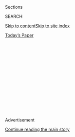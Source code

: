 <div id="app">

<div>

<div>

<div>

<div class="NYTAppHideMasthead css-1q2w90k e1suatyy0">

<div class="section css-ui9rw0 e1suatyy2">

<div class="css-eph4ug er09x8g0">

<div class="css-6n7j50">

</div>

<span class="css-1dv1kvn">Sections</span>

<div class="css-10488qs">

<span class="css-1dv1kvn">SEARCH</span>

</div>

[Skip to content](#site-content)[Skip to site index](#site-index)

</div>

<div class="css-10698na e1huz5gh0">

</div>

</div>

<div id="masthead-bar-one" class="section hasLinks css-15hmgas e1csuq9d3">

<div class="css-uqyvli e1csuq9d0">

</div>

<div class="css-1uqjmks e1csuq9d1">

</div>

<div class="css-9e9ivx">

[](https://myaccount.nytimes.com/auth/login?response_type=cookie&client_id=vi)

</div>

<div class="css-1bvtpon e1csuq9d2">

[Today’s Paper](https://www.nytimes.com/section/todayspaper)

</div>

</div>

</div>

</div>

<div data-aria-hidden="false">

<div id="site-content" role="main">

<div>

<div class="css-1aor85t" style="opacity:0.000000001;z-index:-1;visibility:hidden">

<div class="css-1hqnpie">

<div class="css-epjblv">

<span class="css-17xtcya">[Opinion](/section/opinion)</span><span class="css-x15j1o">|</span><span class="css-fwqvlz">I
Performed at the Super Bowl. You Might Have Missed Me.</span>

</div>

<div class="css-k008qs">

<div class="css-1iwv8en">

<span class="css-18z7m18"></span>

<div>

</div>

</div>

<span class="css-1n6z4y">https://nyti.ms/2ufpwdQ</span>

<div class="css-1705lsu">

<div class="css-4xjgmj">

<div class="css-4skfbu" role="toolbar" data-aria-label="Social Media Share buttons, Save button, and Comments Panel with current comment count" data-testid="share-tools">

  - 
  - 
  - 
  - 
    
    <div class="css-6n7j50">
    
    </div>

  - 
  - 

</div>

</div>

</div>

</div>

</div>

</div>

<div id="NYT_TOP_BANNER_REGION" class="css-13pd83m">

</div>

<div id="top-wrapper" class="css-1sy8kpn">

<div id="top-slug" class="css-l9onyx">

Advertisement

</div>

[Continue reading the main story](#after-top)

<div class="ad top-wrapper" style="text-align:center;height:100%;display:block;min-height:250px">

<div id="top" class="place-ad" data-position="top" data-size-key="top">

</div>

</div>

<div id="after-top">

</div>

</div>

<div>

<div class="css-v5btjw etb61u70">

<div class="css-v05ibm etb61u71">

[Opinion](/section/opinion)

</div>

</div>

<div id="sponsor-wrapper" class="css-1hyfx7x">

<div id="sponsor-slug" class="css-19vbshk">

Supported by

</div>

[Continue reading the main story](#after-sponsor)

<div id="sponsor" class="ad sponsor-wrapper" style="text-align:center;height:100%;display:block">

</div>

<div id="after-sponsor">

</div>

</div>

<div class="css-186x18t">

disability

</div>

<div class="css-1vkm6nb ehdk2mb0">

# I Performed at the Super Bowl. You Might Have Missed Me.

</div>

It was an act of both patriotism and protest. And it brought both joy
and frustration.

<div class="css-18e8msd">

<div class="css-vp77d3 epjyd6m0">

<div class="css-1baulvz">

By <span class="css-1baulvz last-byline" itemprop="name">Christine Sun
Kim</span>

<div class="css-8atqhb">

Ms. Kim is an artist and performer.

</div>

</div>

</div>

  - Feb. 3, 2020

  - 
    
    <div class="css-4xjgmj">
    
    <div class="css-d8bdto" role="toolbar" data-aria-label="Social Media Share buttons, Save button, and Comments Panel with current comment count" data-testid="share-tools">
    
      - 
      - 
      - 
      - 
        
        <div class="css-6n7j50">
        
        </div>
    
      - 
      - 
    
    </div>
    
    </div>

</div>

<div class="css-79elbk" data-testid="photoviewer-wrapper">

<div class="css-z3e15g" data-testid="photoviewer-wrapper-hidden">

</div>

<div class="css-1a48zt4 ehw59r15" data-testid="photoviewer-children">

![<span class="css-16f3y1r e13ogyst0" data-aria-hidden="true">Christine
Sun Kim performing the national anthem in American Sign Language at the
Super Bowl on
Sunday.</span><span class="css-cnj6d5 e1z0qqy90" itemprop="copyrightHolder"><span class="css-1ly73wi e1tej78p0">Credit...</span><span><span>A
J Mast for The New York
Times</span></span></span>](https://static01.nyt.com/images/2020/02/03/opinion/03disNew/merlin_168292356_19b99c76-742e-4fe4-9150-d3029a7deba6-articleLarge.jpg?quality=75&auto=webp&disable=upscale)

</div>

</div>

</div>

<div class="section meteredContent css-1r7ky0e" name="articleBody" itemprop="articleBody">

<div class="css-1fanzo5 StoryBodyCompanionColumn">

<div class="css-53u6y8">

As a child of immigrants, a grandchild of refugees, a
[Deaf](https://www.nad.org/resources/american-sign-language/community-and-culture-frequently-asked-questions/)
woman of color, an artist and a mother, I was proud to perform the
national anthem and “America the Beautiful” in American Sign Language at
the opening of the Super Bowl on Sunday. I accepted the invitation to
represent the National Association of the Deaf in partnership with the
National Football League because I wanted to express my patriotism and
honor the country that I am proud to be from — a country that, at its
core, believes in equal rights for all citizens, including those with
disabilities. So while Yolanda Adams and Demi Lovato sang on the 50-yard
line at Hard Rock Stadium in Miami, I signed along on the 40.

Unfortunately, while the performance was broadcast in real time on the
jumbo screens in the stadium, those watching on their televisions,
computers and phones got a seriously truncated version.

While Fox Sports announced the signed performance of the two songs on
Twitter, it did not actually show it. On the television broadcast, I was
visible for only a few seconds. On what was supposed to be a “bonus
feed” dedicated to my full performance on the Fox Sports website, [the
cameras cut
away](https://twitter.com/mhairiforrest/status/1224168857973092354?s=21)
to show close-ups of the players roughly midway through each song.

</div>

</div>

<div class="css-1fanzo5 StoryBodyCompanionColumn">

<div class="css-53u6y8">

Why have a sign language performance that is not accessible to anyone
who would like to see it? It’s 2020: We’ve had the technology to do so
for decades. And people noticed. The deaf actress Marlee Matlin, who has
signed the anthem at three Super Bowls (in 1993, 2007 and 2016),
tweeted:

</div>

</div>

<div class="css-nj25e3">

> To ALL networks: next time at
> [\#SuperBowl](https://twitter.com/hashtag/SuperBowl?src=hash&ref_src=twsrc%5Etfw)
> when the signer like
> [@chrisunkim](https://twitter.com/chrisunkim?ref_src=twsrc%5Etfw) is
> performing
> [\#NationalAnthem](https://twitter.com/hashtag/NationalAnthem?src=hash&ref_src=twsrc%5Etfw)
> & America the Beautiful they should be on the broadcast the WHOLE
> time, not a few seconds. SHOW the beauty of ASL either in a bubble,
> split screen or next to singer It’s time\!
> [pic.twitter.com/C9gKykgZAI](https://t.co/C9gKykgZAI)
> 
> — Marlee Matlin (@MarleeMatlin)
> [February 3, 2020](https://twitter.com/MarleeMatlin/status/1224153599506186240?ref_src=twsrc%5Etfw)

</div>

<div class="css-1fanzo5 StoryBodyCompanionColumn">

<div class="css-53u6y8">

To be honest, it was a huge disappointment — a missed opportunity in the
struggle for media inclusiveness on a large scale. Though thrilled and
excited to be on the field serving the deaf community, I was angry and
exasperated.

Still, my pride in being chosen for this performance was genuine.
Because of the passage of the Americans with Disabilities Act in 1990, I
have been afforded the rights and access that have allowed me to live a
life on par with my fellow citizens. I am able to watch TV with
captions, make phone calls through an online video platform, and have
interpreters provided for my education, among many other privileges. I
have traveled to many countries and witnessed firsthand the lack of
equality for deaf people all over the world, making me appreciate being
an American even more. I realize that being a citizen of this country is
not something to be taken for granted.

It is a little-known fact that the N.F.L. has been providing some access
to deaf people for more than three decades. Recently, that has extended
to game-day commercials. In 2008, Alexis Kashar, a deaf civil rights
attorney, raised the issue of Super Bowl commercials not being fully
captioned with the N.F.L. Ms. Kashar, who at that time was the chair of
the National Association of the Deaf’s civil rights committee, brought
in her colleague Howard A. Rosenblum, the organization’s chief
executive, to petition for more accessibility. The N.F.L. subsequently
encouraged advertisers to address the issue, even though they were not
required by law to add captions. Within a few years almost all Super
Bowl commercials were captioned. The N.A.D. continues to ensure the
commercials are captioned to this day.

</div>

</div>

<div class="css-79elbk" data-testid="photoviewer-wrapper">

<div class="css-z3e15g" data-testid="photoviewer-wrapper-hidden">

</div>

<div class="css-1a48zt4 ehw59r15" data-testid="photoviewer-children">

![<span class="css-16f3y1r e13ogyst0" data-aria-hidden="true">Demi
Lovato, top, and Christine Sun Kim performing at the Super Bowl in Miami
Gardens,
Fla.</span><span class="css-cnj6d5 e1z0qqy90" itemprop="copyrightHolder"><span class="css-1ly73wi e1tej78p0">Credit...</span><span>Scott
McIntyre for The New York
Times</span></span>](https://static01.nyt.com/images/2020/02/03/opinion/03kimWeb/merlin_168291918_239accfa-ee46-441d-9cde-ce1c0b7394c8-articleLarge.jpg?quality=75&auto=webp&disable=upscale)

</div>

</div>

<div class="css-1fanzo5 StoryBodyCompanionColumn">

<div class="css-53u6y8">

Even so, I accepted the invitation with some hesitation. Being deaf in
America has always been political, and I needed to process some internal
conflict before accepting. I knew that some musical artists had refused
opportunities to perform at the game last year in support of Colin
Kaepernick. I wondered whether I should do the same.

</div>

</div>

<div class="css-1fanzo5 StoryBodyCompanionColumn">

<div class="css-53u6y8">

I thought of the deaf people who had been mistreated or killed by
police. I thought about Robert Kim, a deaf man who was beaten and
tasered in 2012 by a police officer in a St. Louis suburb; and Daniel
Kevin Harris, who was shot and killed in 2016 by a North Carolina state
trooper; and two Oklahoma men, Pearl Pearson, who was badly beaten by
police officers in 2014, and Magdiel Sanchez, who was shot and killed by
police in front of his home in Oklahoma City in 2017.

These incidents are part of a pattern, as Amiel Fields-Meyer noted in
[a 2017 article for The
Atlantic](https://www.theatlantic.com/politics/archive/2017/09/the-steadily-problematic-interactions-between-deaf-americans-and-police/541083/).
While the Americans with Disabilities Act requires the government to
provide “effective communication” and “reasonable accommodation,”
Fields-Meyer wrote, “When it comes to the deaf community, officers’ gaps
in cultural competency have led to strain and miscommunication — and, at
times, the use of deadly force.”

Of course, deaf people face many other obstacles and injustices: limited
access to mental health service, health care and sign language itself,
inadequate online accessibility, lack of employment opportunities and
more. And as usual, these inequalities and the burden of their effects
fall disproportionately on people of color.

But in the end, I accepted the invitation. Our rights can easily
disappear if we do not continue to show up in places like the Super
Bowl.

I had hoped to provide a public service for deaf viewers, and believed
that my appearance might raise awareness of the systemic barriers and
the stigmas attached to our deafness — and move some people to action. I
hope that despite the failure of Fox to make the performance accessible
to all, it did do that.

What kind of action? My parents took action by learning to sign for my
[Deaf](https://www.nad.org/resources/american-sign-language/community-and-culture-frequently-asked-questions/)
sister and me. This made us feel seen and respected. Today, I’m teaching
my hearing child to sign as well. Respecting all languages and
identities can only lead to better laws and a higher quality of life.
Signing the anthem was a way to celebrate my language.

The N.A.D. has posted video of my entire performances of “[America the
Beautiful](https://www.youtube.com/watch?v=EmXFzQo4BFw&feature=youtu.be)”
and the [national
anthem](https://www.youtube.com/watch?v=c2TCT5HYlHQ&feature=youtu.be) on
YouTube.

</div>

</div>

<div class="css-1fanzo5 StoryBodyCompanionColumn">

<div class="css-53u6y8">

I wholeheartedly support the efforts to promote accessibility and
equality that have been undertaken by the N.F.L. and the N.A.D. I also
stand in recognition and support of those who have used the N.F.L.’s
platform toward wider goals of social justice. I see my performance as
part of that expression.

</div>

</div>

<div>

</div>

<div class="css-1fanzo5 StoryBodyCompanionColumn">

<div class="css-53u6y8">

Christine Sun Kim (@chrisunkim) is a sound artist living in Berlin whose
work has been shown or performed at many museums and galleries,
including the Berlin and Shanghai Biennials and the Museum of Modern Art
in New York.

*Disability is a series of essays, art and opinion by and about people
living with disabilities.*

***Now in print:*** *“*[*About Us: Essays From the Disability Series of
The New York Times*](https://www.aboutusbook.com/)*,” edited by Peter
Catapano and Rosemarie Garland-Thomson, published by Liveright.*

*The Times is committed to publishing* [*a diversity of
letters*](https://www.nytimes.com/2019/01/31/opinion/letters/letters-to-editor-new-york-times-women.html)
*to the editor. We’d like to hear what you think about this or any of
our articles. Here are some*
[*tips*](https://help.nytimes.com/hc/en-us/articles/115014925288-How-to-submit-a-letter-to-the-editor)*.
And here’s our email:*
[*letters@nytimes.com*](mailto:letters@nytimes.com)*.*

*Follow The New York Times Opinion section on*
[*Facebook*](https://www.facebook.com/nytopinion)*,* [*Twitter
(@NYTopinion)*](http://twitter.com/NYTOpinion) *and*
[*Instagram*](https://www.instagram.com/nytopinion/)*.*

</div>

</div>

</div>

<div>

</div>

<div>

</div>

<div>

</div>

<div>

<div id="bottom-wrapper" class="css-1ede5it">

<div id="bottom-slug" class="css-l9onyx">

Advertisement

</div>

[Continue reading the main story](#after-bottom)

<div id="bottom" class="ad bottom-wrapper" style="text-align:center;height:100%;display:block;min-height:90px">

</div>

<div id="after-bottom">

</div>

</div>

</div>

</div>

</div>

## Site Index

<div>

</div>

## Site Information Navigation

  - [© <span>2020</span> <span>The New York Times
    Company</span>](https://help.nytimes.com/hc/en-us/articles/115014792127-Copyright-notice)

<!-- end list -->

  - [NYTCo](https://www.nytco.com/)
  - [Contact
    Us](https://help.nytimes.com/hc/en-us/articles/115015385887-Contact-Us)
  - [Work with us](https://www.nytco.com/careers/)
  - [Advertise](https://nytmediakit.com/)
  - [T Brand Studio](http://www.tbrandstudio.com/)
  - [Your Ad
    Choices](https://www.nytimes.com/privacy/cookie-policy#how-do-i-manage-trackers)
  - [Privacy](https://www.nytimes.com/privacy)
  - [Terms of
    Service](https://help.nytimes.com/hc/en-us/articles/115014893428-Terms-of-service)
  - [Terms of
    Sale](https://help.nytimes.com/hc/en-us/articles/115014893968-Terms-of-sale)
  - [Site Map](https://spiderbites.nytimes.com)
  - [Help](https://help.nytimes.com/hc/en-us)
  - [Subscriptions](https://www.nytimes.com/subscription?campaignId=37WXW)

</div>

</div>

</div>

</div>
